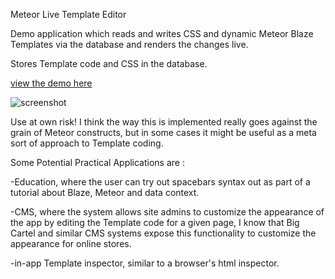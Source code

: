 Meteor Live Template Editor

Demo application which reads and writes CSS and dynamic Meteor Blaze Templates via the database and renders the changes live.

Stores Template code and CSS in the database. 

<a href="http://blazer.meteor.com/" target="_blank">view the demo here</a>

![screenshot](https://cloud.githubusercontent.com/assets/1656829/6429598/4510a7a2-bf92-11e4-90c5-f0bd7c44b855.png)


Use at own risk!  I think the way this is implemented really goes against the grain of Meteor constructs, but in some cases it might be useful as a meta sort of approach to Template coding.

Some Potential Practical Applications are :

-Education, where the user can try out spacebars syntax out as part of a tutorial about Blaze, Meteor and data context. 

-CMS, where the system allows site admins to customize the appearance of the app by editing the Template code for a given page, I know that Big Cartel and similar CMS systems expose this functionality to customize the appearance for online stores.

-in-app Template inspector, similar to a browser's html inspector.

